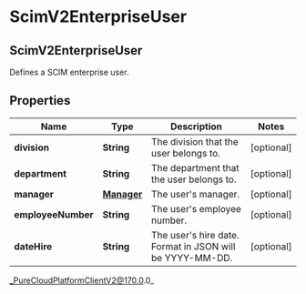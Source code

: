 # ScimV2EnterpriseUser

## ScimV2EnterpriseUser
Defines a SCIM enterprise user.

## Properties

|Name | Type | Description | Notes|
|------------ | ------------- | ------------- | -------------|
| **division** | **String** | The division that the user belongs to. | [optional] |
| **department** | **String** | The department that the user belongs to. | [optional] |
| **manager** | [**Manager**](Manager) | The user&#39;s manager. | [optional] |
| **employeeNumber** | **String** | The user&#39;s employee number. | [optional] |
| **dateHire** | **String** | The user&#39;s hire date. Format in JSON will be YYYY-MM-DD. | [optional] |



_PureCloudPlatformClientV2@170.0.0_
